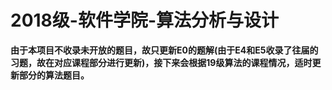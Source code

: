 # 2018级-软件学院-算法分析与设计

**由于本项目不收录未开放的题目，故只更新E0的题解(由于E4和E5收录了往届的习题，故在对应课程部分进行更新)，接下来会根据19级算法的课程情况，适时更新部分的算法题目。**

